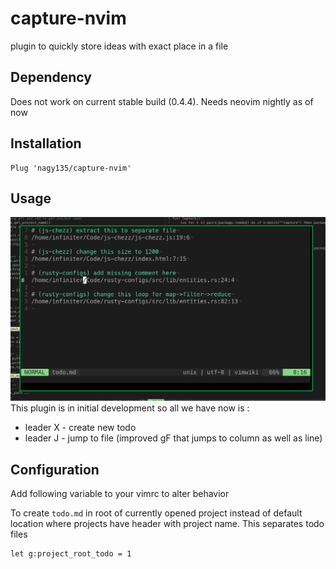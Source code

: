 # capture-nvim

plugin to quickly store ideas with exact place in a file

## Dependency
Does not work on current stable build (0.4.4). Needs neovim nightly as of now

## Installation
```
Plug 'nagy135/capture-nvim'
```

## Usage
![demo](demo_todo_list.png)
This plugin is in initial development so all we have now is :

+ leader X - create new todo
+ leader J - jump to file (improved gF that jumps to column as well as line)

## Configuration

Add following variable to your vimrc to alter behavior

To create `todo.md` in root of currently opened project
instead of default location where projects have header
with project name. This separates todo files
```
let g:project_root_todo = 1
```
